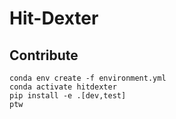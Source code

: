 # Hit-Dexter

## Contribute

```
conda env create -f environment.yml
conda activate hitdexter
pip install -e .[dev,test]
ptw
```